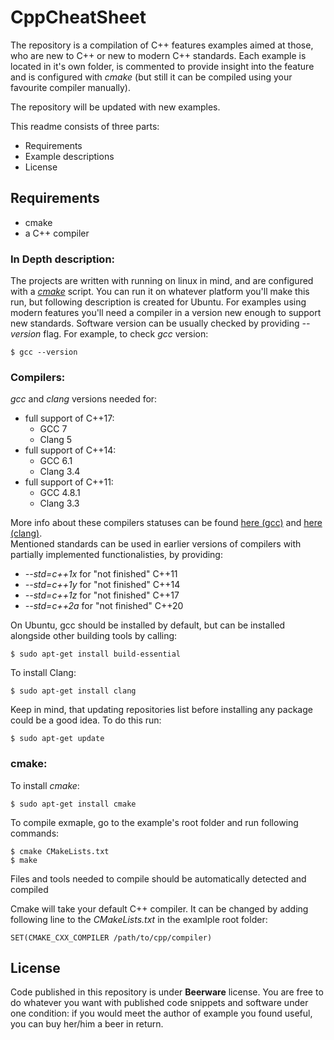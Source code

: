 # CppCheatSheet
The repository is a compilation of C++ features examples aimed at those, who are new to C++ or new to modern C++ standards. Each example is located in it's own folder, is commented to provide insight into the feature and is configured with *cmake* (but still it can be compiled using your favourite compiler manually).

The repository will be updated with new examples.

This readme consists of three parts:
- Requirements
- Example descriptions
- License

## Requirements

- cmake
- a C++ compiler

### In Depth description:

The projects are written with running on linux in mind, and are configured with a [*cmake*](https://cmake.org/) script. You can run it on whatever platform you'll make this run, but following description is created for Ubuntu. For examples using modern features you'll need a compiler in a version new enough to support new standards. Software version can be usually checked by providing *--version* flag. For example, to check *gcc* version:

```
$ gcc --version
```
### Compilers:
*gcc* and *clang* versions needed for:
- full support of C++17: 
    - GCC 7 
    - Clang 5
- full support of C++14: 
    - GCC 6.1
    - Clang 3.4
- full support of C++11: 
    - GCC 4.8.1
    - Clang 3.3

More info about these compilers statuses can be found [here (gcc)](https://gcc.gnu.org/projects/cxx-status.html) and [here (clang)](https://clang.llvm.org/cxx_status.html).  
Mentioned standards can be used in earlier versions of compilers with partially implemented functionalisties, by providing:
- *--std=c++1x* for "not finished" C++11
- *--std=c++1y* for "not finished" C++14
- *--std=c++1z* for "not finished" C++17
- *--std=c++2a* for "not finished" C++20

On Ubuntu, gcc should be installed by default, but can be installed alongside other building tools by calling:

```
$ sudo apt-get install build-essential
```

To install Clang:

```
$ sudo apt-get install clang
```

Keep in mind, that updating repositories list before installing any package could be a good idea. To do this run:

```
$ sudo apt-get update
```

### cmake:
 
To install *cmake*:

```
$ sudo apt-get install cmake
```
To compile exmaple, go to the example's root folder and run following commands:

```
$ cmake CMakeLists.txt
$ make
```
Files and tools needed to compile should be automatically detected and compiled


 Cmake will take your default C++ compiler. It can be changed by adding following line to the *CMakeLists.txt* in the examlple root folder:

```
SET(CMAKE_CXX_COMPILER /path/to/cpp/compiler)
```

## License

Code published in this repository is under **Beerware** license. You are free to do whatever you want with published code snippets and software under one condition: if you would meet the author of example you found useful, you can buy her/him a beer in return. 
